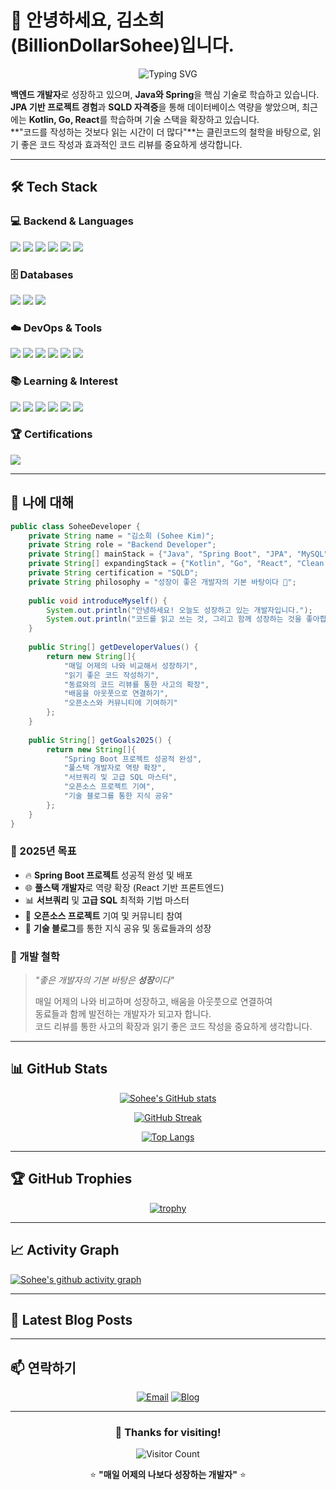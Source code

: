 # 👋 안녕하세요, 김소희(BillionDollarSohee)입니다.

<div align="center">
  
![Typing SVG](https://readme-typing-svg.herokuapp.com?font=Fira+Code&size=22&duration=3000&pause=1000&color=FF6B6B&center=true&vCenter=true&width=600&lines=Backend+Developer+in+Progress+%F0%9F%9A%80;Java+%26+Spring+Enthusiast+%E2%98%95;Data+%26+AI+Explorer+%F0%9F%A4%96;Always+Learning%2C+Always+Growing+%F0%9F%8C%B1)

</div>

**백엔드 개발자**로 성장하고 있으며, **Java와 Spring**을 핵심 기술로 학습하고 있습니다.  
**JPA 기반 프로젝트 경험**과 **SQLD 자격증**을 통해 데이터베이스 역량을 쌓았으며, 최근에는 **Kotlin, Go, React**를 학습하며 기술 스택을 확장하고 있습니다.  
**"코드를 작성하는 것보다 읽는 시간이 더 많다"**는 클린코드의 철학을 바탕으로, 읽기 좋은 코드 작성과 효과적인 코드 리뷰를 중요하게 생각합니다.  

---

## 🛠 Tech Stack

### 💻 Backend & Languages
<div>
  <img src="https://img.shields.io/badge/Java-007396?style=for-the-badge&logo=openjdk&logoColor=white"/>
  <img src="https://img.shields.io/badge/Kotlin-7F52FF?style=for-the-badge&logo=kotlin&logoColor=white"/>
  <img src="https://img.shields.io/badge/Spring%20Boot-6DB33F?style=for-the-badge&logo=springboot&logoColor=white"/>
  <img src="https://img.shields.io/badge/Spring%20MVC-6DB33F?style=for-the-badge&logo=spring&logoColor=white"/>
  <img src="https://img.shields.io/badge/JPA-59666C?style=for-the-badge&logo=hibernate&logoColor=white"/>
  <img src="https://img.shields.io/badge/Hibernate-59666C?style=for-the-badge&logo=hibernate&logoColor=white"/>
</div>

### 🗄 Databases
<div>
  <img src="https://img.shields.io/badge/MySQL-4479A1?style=for-the-badge&logo=mysql&logoColor=white"/>
  <img src="https://img.shields.io/badge/MariaDB-003545?style=for-the-badge&logo=mariadb&logoColor=white"/>
  <img src="https://img.shields.io/badge/Redis-DC382D?style=for-the-badge&logo=redis&logoColor=white"/>
</div>

### ☁️ DevOps & Tools
<div>
  <img src="https://img.shields.io/badge/Git-F05032?style=for-the-badge&logo=git&logoColor=white"/>
  <img src="https://img.shields.io/badge/GitHub-181717?style=for-the-badge&logo=github&logoColor=white"/>
  <img src="https://img.shields.io/badge/IntelliJ%20IDEA-000000?style=for-the-badge&logo=intellijidea&logoColor=white"/>
  <img src="https://img.shields.io/badge/Gradle-02303A?style=for-the-badge&logo=gradle&logoColor=white"/>
  <img src="https://img.shields.io/badge/Maven-C71A36?style=for-the-badge&logo=apachemaven&logoColor=white"/>
  <img src="https://img.shields.io/badge/Postman-FF6C37?style=for-the-badge&logo=postman&logoColor=white"/>
</div>

### 📚 Learning & Interest
<div>
  <img src="https://img.shields.io/badge/Kotlin-7F52FF?style=for-the-badge&logo=kotlin&logoColor=white"/>
  <img src="https://img.shields.io/badge/Go-00ADD8?style=for-the-badge&logo=go&logoColor=white"/>
  <img src="https://img.shields.io/badge/React-61DAFB?style=for-the-badge&logo=react&logoColor=black"/>
  <img src="https://img.shields.io/badge/Docker-2496ED?style=for-the-badge&logo=docker&logoColor=white"/>
  <img src="https://img.shields.io/badge/AWS-232F3E?style=for-the-badge&logo=amazonwebservices&logoColor=white"/>
  <img src="https://img.shields.io/badge/Clean%20Code-FF6B6B?style=for-the-badge&logo=bookstack&logoColor=white"/>
</div>

### 🏆 Certifications
<div>
  <img src="https://img.shields.io/badge/SQLD-4479A1?style=for-the-badge&logo=database&logoColor=white"/>
</div>

---

## 🚀 나에 대해

```java
public class SoheeDeveloper {
    private String name = "김소희 (Sohee Kim)";
    private String role = "Backend Developer";
    private String[] mainStack = {"Java", "Spring Boot", "JPA", "MySQL"};
    private String[] expandingStack = {"Kotlin", "Go", "React", "Clean Architecture"};
    private String certification = "SQLD";
    private String philosophy = "성장이 좋은 개발자의 기본 바탕이다 🌱";
    
    public void introduceMyself() {
        System.out.println("안녕하세요! 오늘도 성장하고 있는 개발자입니다.");
        System.out.println("코드를 읽고 쓰는 것, 그리고 함께 성장하는 것을 좋아합니다 💪");
    }
    
    public String[] getDeveloperValues() {
        return new String[]{
            "매일 어제의 나와 비교해서 성장하기",
            "읽기 좋은 코드 작성하기",
            "동료와의 코드 리뷰를 통한 사고의 확장",
            "배움을 아웃풋으로 연결하기",
            "오픈소스와 커뮤니티에 기여하기"
        };
    }
    
    public String[] getGoals2025() {
        return new String[]{
            "Spring Boot 프로젝트 성공적 완성",
            "풀스택 개발자로 역량 확장", 
            "서브쿼리 및 고급 SQL 마스터",
            "오픈소스 프로젝트 기여",
            "기술 블로그를 통한 지식 공유"
        };
    }
}
```

### 🎯 2025년 목표
- 🔥 **Spring Boot 프로젝트** 성공적 완성 및 배포
- 🌐 **풀스택 개발자**로 역량 확장 (React 기반 프론트엔드)
- 📊 **서브쿼리** 및 **고급 SQL** 최적화 기법 마스터
- 🤝 **오픈소스 프로젝트** 기여 및 커뮤니티 참여
- 📝 **기술 블로그**를 통한 지식 공유 및 동료들과의 성장

### 💭 개발 철학
> *"좋은 개발자의 기본 바탕은 **성장**이다"*  
> 
> 매일 어제의 나와 비교하며 성장하고, 배움을 아웃풋으로 연결하여  
> 동료들과 함께 발전하는 개발자가 되고자 합니다.  
> 코드 리뷰를 통한 사고의 확장과 읽기 좋은 코드 작성을 중요하게 생각합니다.

---

## 📊 GitHub Stats

<div align="center">
  
[![Sohee's GitHub stats](https://github-readme-stats.vercel.app/api?username=BillionDollarSohee&show_icons=true&theme=radical&hide_border=true)](https://github.com/anuraghazra/github-readme-stats)

[![GitHub Streak](https://streak-stats.demolab.com?user=BillionDollarSohee&theme=radical&hide_border=true)](https://git.io/streak-stats)

[![Top Langs](https://github-readme-stats.vercel.app/api/top-langs/?username=BillionDollarSohee&layout=compact&theme=radical&hide_border=true)](https://github.com/anuraghazra/github-readme-stats)

</div>

---

## 🏆 GitHub Trophies
<div align="center">
  
[![trophy](https://github-profile-trophy.vercel.app/?username=BillionDollarSohee&theme=radical&no-frame=true&row=1&column=6)](https://github.com/ryo-ma/github-profile-trophy)

</div>

---

## 📈 Activity Graph
[![Sohee's github activity graph](https://github-readme-activity-graph.vercel.app/graph?username=BillionDollarSohee&theme=react-dark)](https://github.com/ashutosh00710/github-readme-activity-graph)

---

## 📝 Latest Blog Posts
<!-- BLOG-POST-LIST:START -->
<!-- BLOG-POST-LIST:END -->

---

## 📫 연락하기

<div align="center">
  
[![Email](https://img.shields.io/badge/Gmail-EA4335?style=for-the-badge&logo=gmail&logoColor=white)](mailto:blackteatime4@naver.com)
[![Blog](https://img.shields.io/badge/Tech%20Blog-FF5722?style=for-the-badge&logo=blogger&logoColor=white)](https://velog.io/@soheelog/posts)


</div>

---

<div align="center">
  
### 💝 Thanks for visiting! 
![Visitor Count](https://komarev.com/ghpvc/?username=BillionDollarSohee&color=blueviolet&style=for-the-badge)

⭐️ **"매일 어제의 나보다 성장하는 개발자"** ⭐️

</div>
